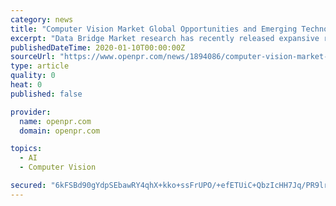 ```yaml
---
category: news
title: "Computer Vision Market Global Opportunities and Emerging Technologies By Google, Facebook, Microsoft, Nvidia, Mercedes-Benz , IBM, Autoliv"
excerpt: "Data Bridge Market research has recently released expansive research titled “Global Computer Vision Market 2019” guarantees you will remain better informed than your competition. In this ..."
publishedDateTime: 2020-01-10T00:00:00Z
sourceUrl: "https://www.openpr.com/news/1894086/computer-vision-market-global-opportunities-and-emerging"
type: article
quality: 0
heat: 0
published: false

provider:
  name: openpr.com
  domain: openpr.com

topics:
  - AI
  - Computer Vision

secured: "6kFSBd90gYdpSEbawRY4qhX+kko+ssFrUPO/+efETUiC+QbzIcHH7Jq/PR9lrgscsAc+U4T/C2P8EgaHu7hVau3BTI/8LfgD9dphGGdhVmxwEkSx1UEUYnGM4j0R0rtNYQZ9m/nsMq1LUOgKqcXNdAsWsKTgA98HUYTAW3a6lUa/gA/ZaiuUgik+lHVwju7vBZt/n5sC64Z9Nfnm0rLGCOMEEMM9oVAyy5ovo6dW/+qm3W9Mjoif6TJ7pDlfoNpdd4q8vjNV7vtZ8aYv/VPads641j1f4tKkkzPLPLr61+w/kmj3wbKqx+TC+MmwkJpp;SVui5LoDxmulptRrAm3rqQ=="
---
```


